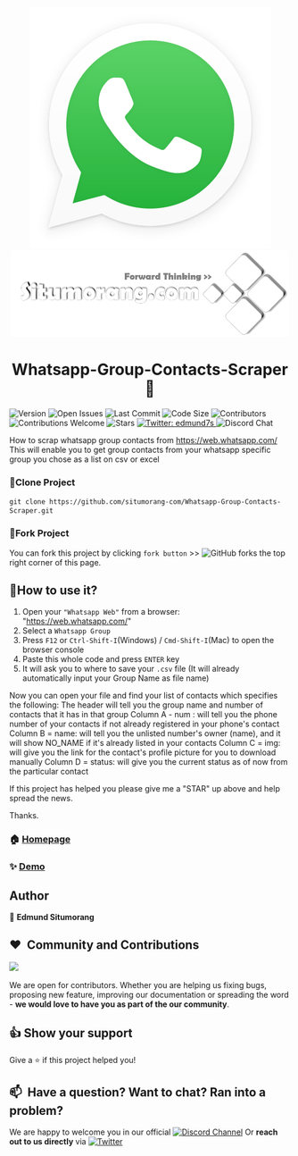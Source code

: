 <p align="center">
  <a href="https://www.situmorang.com">
    <img src="./WhatsApp.png">
    <img src="./Situmorang-com-logo-md.png">
  </a>
</p>  
<h1 align="center">Whatsapp-Group-Contacts-Scraper 👋</h1>
<p>
  <img alt="Version" src="https://img.shields.io/badge/version-0.1-blue.svg?cacheSeconds=2592000" />
  <img alt="Open Issues" src="https://img.shields.io/github/issues-raw/situmorang-com/Whatsapp-Group-Contacts-Scraper" />
  <img alt="Last Commit" src="https://img.shields.io/github/last-commit/situmorang-com/Whatsapp-Group-Contacts-Scraper" />
  <img alt="Code Size" src="https://img.shields.io/github/languages/code-size/situmorang-com/Whatsapp-Group-Contacts-Scraper" />
  <img alt="Contributors" src="https://img.shields.io/badge/all_contributors-26-orange.svg?style=flat-square" />
  <img alt="Contributions Welcome" src="https://img.shields.io/badge/contributions-welcome-brightgreen.svg?style=flat" />
  <img alt="Stars" src="https://img.shields.io/github/stars/situmorang-com/Whatsapp-Group-Contacts-Scraper?style=social" />
  <a href="https://twitter.com/edmund7s" target="_blank">
    <img alt="Twitter: edmund7s" src="https://img.shields.io/twitter/follow/edmund7s.svg?style=social" />
  </a>
  <img alt="Discord Chat" src="https://img.shields.io/discord/727939715407413300" />
</p>

How to scrap whatsapp group contacts from https://web.whatsapp.com/
This will enable you to get group contacts from your whatsapp specific group you chose as a list on csv or excel

### 👯Clone Project
```shell
git clone https://github.com/situmorang-com/Whatsapp-Group-Contacts-Scraper.git
```
### 🍴Fork Project
You can fork this project by clicking `fork button` >> ![GitHub forks](https://img.shields.io/github/forks/situmorang-com/Whatsapp-Group-Contacts-Scraper?style=social) the top right corner of this page.



## 🚀How to use it?
1. Open your `"Whatsapp Web"` from a browser: "https://web.whatsapp.com/"
2. Select a `Whatsapp Group`
3. Press `F12` or `Ctrl-Shift-I`(Windows) / `Cmd-Shift-I`(Mac) to open the browser console
4. Paste this whole code and press `ENTER` key
5. It will ask you to where to save your `.csv` file (It will already automatically input your Group Name as file name)

Now you can open your file and find your list of contacts which specifies the following:
The header will tell you the group name and number of contacts that it has in that group
Column A - num : will tell you the phone number of your contacts if not already registered in your phone's contact
Column B = name: will tell you the unlisted number's owner (name), and it will show NO_NAME if it's already listed in your contacts
Column C = img: will give you the link for the contact's profile picture for you to download manually
Column D = status: will give you the current status as of now from the particular contact

If this project has helped you please give me a "STAR" up above and help spread the news.

Thanks.


### 🏠 [Homepage](https://situmorang.com)

### ✨ [Demo](https://web.whatsapp.com)

## Author
👤 **Edmund Situmorang**

## ❤️&nbsp; Community and Contributions
<a href="https://github.com/situmorang-com/Whatsapp-Group-Contacts-Scraper/graphs/contributors">
  <img src="https://contributors-img.web.app/image?repo=situmorang-com/Whatsapp-Group-Contacts-Scraper" />
</a>

We are open for contributors. Whether you are helping us fixing bugs, proposing new feature, improving our documentation or spreading the word - **we would love to have you as part of the our community**.


## 👍 Show your support
Give a ⭐️ if this project helped you!

## 📫&nbsp; Have a question? Want to chat? Ran into a problem?
We are happy to welcome you in our official [![Discord Channel](https://img.shields.io/discord/727939715407413300)](https://discord.gg/NvP5FW7) Or **reach out to us directly** via [![Twitter](https://img.shields.io/twitter/follow/edmund7s.svg?style=social)](https://twitter.com/edmund7s)
